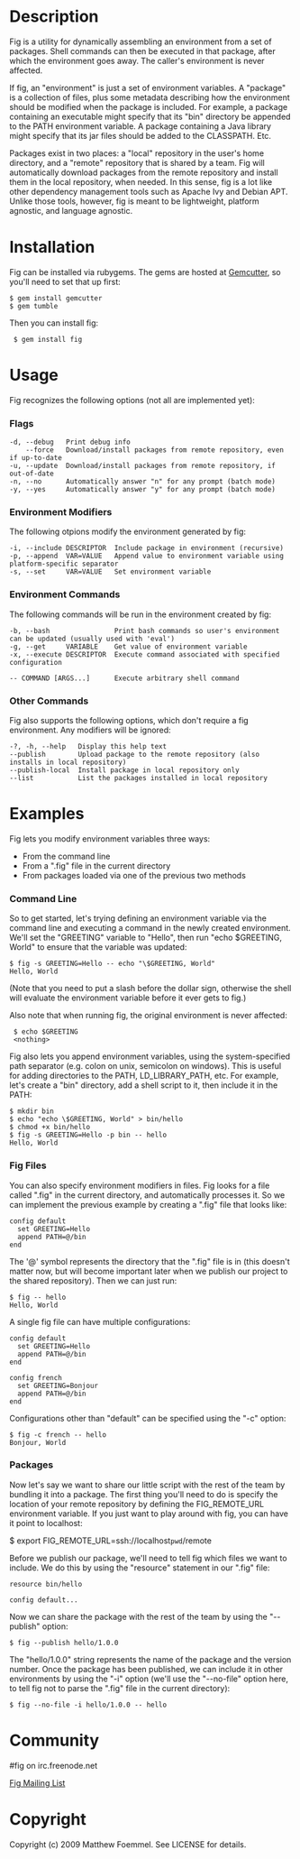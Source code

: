 Description
===========

Fig is a utility for dynamically assembling an environment from a set of packages. Shell commands can then be executed in that package, after which the environment goes away. The caller's environment is never affected.

If fig, an "environment" is just a set of environment variables. A "package" is a collection of files, plus some metadata describing how the environment should be modified when the package is included. For example, a package containing an executable might specify that its "bin" directory be appended to the PATH environment variable. A package containing a Java library might specify that its jar files should be added to the CLASSPATH. Etc.

Packages exist in two places: a "local" repository in the user's home directory, and a "remote" repository that is shared by a team. Fig will automatically download packages from the remote repository and install them in the local repository, when needed. In this sense, fig is a lot like other dependency management tools such as Apache Ivy and Debian APT. Unlike those tools, however, fig is meant to be lightweight, platform agnostic, and language agnostic.

Installation
============

Fig can be installed via rubygems. The gems are hosted at [Gemcutter](http://gemcutter.org), so you'll need to set that up first:

    $ gem install gemcutter
    $ gem tumble

Then you can install fig:

     $ gem install fig

Usage
=====

Fig recognizes the following options (not all are implemented yet):

### Flags ###

    -d, --debug   Print debug info
        --force   Download/install packages from remote repository, even if up-to-date
    -u, --update  Download/install packages from remote repository, if out-of-date
    -n, --no      Automatically answer "n" for any prompt (batch mode)
    -y, --yes     Automatically answer "y" for any prompt (batch mode)


### Environment Modifiers ###

The following otpions modify the environment generated by fig:

    -i, --include DESCRIPTOR  Include package in environment (recursive)
    -p, --append  VAR=VALUE   Append value to environment variable using platform-specific separator
    -s, --set     VAR=VALUE   Set environment variable

### Environment Commands ###

The following commands will be run in the environment created by fig:

    -b, --bash                Print bash commands so user's environment can be updated (usually used with 'eval')
    -g, --get     VARIABLE    Get value of environment variable
    -x, --execute DESCRIPTOR  Execute command associated with specified configuration

    -- COMMAND [ARGS...]      Execute arbitrary shell command

### Other Commands ###

Fig also supports the following options, which don't require a fig environment. Any modifiers will be ignored:

    -?, -h, --help   Display this help text
    --publish        Upload package to the remote repository (also installs in local repository)
    --publish-local  Install package in local repository only
    --list           List the packages installed in local repository   

Examples
========

Fig lets you modify environment variables three ways:

* From the command line
* From a ".fig" file in the current directory
* From packages loaded via one of the previous two methods

### Command Line ###

So to get started, let's trying defining an environment variable via the command line and executing a command in the newly created environment. We'll set the "GREETING" variable to "Hello", then run "echo $GREETING, World" to ensure that the variable was updated:

    $ fig -s GREETING=Hello -- echo "\$GREETING, World"
    Hello, World

(Note that you need to put a slash before the dollar sign, otherwise the shell will evaluate the environment variable before it ever gets to fig.)

Also note that when running fig, the original environment is never affected:

     $ echo $GREETING
     <nothing>

Fig also lets you append environment variables, using the system-specified path separator (e.g. colon on unix, semicolon on windows). This is useful for adding directories to the PATH, LD_LIBRARY_PATH, etc. For example, let's create a "bin" directory, add a shell script to it, then include it in the PATH:

    $ mkdir bin
    $ echo "echo \$GREETING, World" > bin/hello
    $ chmod +x bin/hello
    $ fig -s GREETING=Hello -p bin -- hello
    Hello, World

### Fig Files ###

You can also specify environment modifiers in files. Fig looks for a file called ".fig" in the current directory, and automatically processes it. So we can implement the previous example by creating a ".fig" file that looks like:
        
    config default
      set GREETING=Hello
      append PATH=@/bin
    end
    
The '@' symbol represents the directory that the ".fig" file is in (this doesn't matter now, but will become important later when we publish our project to the shared repository). Then we can just run:

    $ fig -- hello
    Hello, World

A single fig file can have multiple configurations:

    config default 
      set GREETING=Hello
      append PATH=@/bin
    end

    config french
      set GREETING=Bonjour
      append PATH=@/bin
    end

Configurations other than "default" can be specified using the "-c" option:

    $ fig -c french -- hello
    Bonjour, World
     
### Packages ###

Now let's say we want to share our little script with the rest of the team by bundling it into a package. The first thing you'll need to do is specify the location of your remote repository by defining the FIG_REMOTE_URL environment variable. If you just want to play around with fig, you can have it point to localhost:

   $ export FIG_REMOTE_URL=ssh://localhost`pwd`/remote

Before we publish our package, we'll need to tell fig which files we want to include. We do this by using the "resource" statement in our ".fig" file:

    resource bin/hello

    config default...

Now we can share the package with the rest of the team by using the "--publish" option:

    $ fig --publish hello/1.0.0

The "hello/1.0.0" string represents the name of the package and the version number. Once the package has been published, we can include it in other environments by using the "-i" option (we'll use the "--no-file" option here, to tell fig not to parse the ".fig" file in the current directory):

    $ fig --no-file -i hello/1.0.0 -- hello

Community
=========

\#fig on irc.freenode.net

[Fig Mailing List](http://groups.google.com/group/fig-user)

Copyright
=========

Copyright (c) 2009 Matthew Foemmel. See LICENSE for details.
